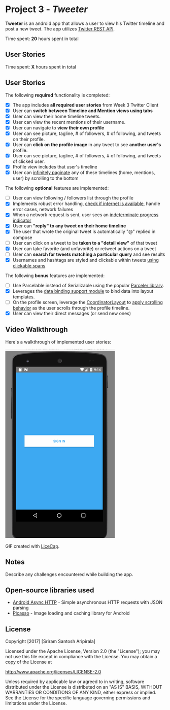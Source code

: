 # Project 3 - *Tweeter*

**Tweeter** is an android app that allows a user to view his Twitter timeline and post a new tweet. The app utilizes [Twitter REST API](https://developer.twitter.com/en/docs/api-reference-index).

Time spent: **20** hours spent in total

## User Stories

Time spent: **X** hours spent in total

## User Stories

The following **required** functionality is completed:

* [x] The app includes **all required user stories** from Week 3 Twitter Client
* [x] User can **switch between Timeline and Mention views using tabs**
* [x] User can view their home timeline tweets.
* [x] User can view the recent mentions of their username.
* [x] User can navigate to **view their own profile**
* [x] User can see picture, tagline, # of followers, # of following, and tweets on their profile.
* [x] User can **click on the profile image** in any tweet to see **another user's** profile.
* [x] User can see picture, tagline, # of followers, # of following, and tweets of clicked user.
* [x] Profile view includes that user's timeline
* [x] User can [infinitely paginate](http://guides.codepath.com/android/Endless-Scrolling-with-AdapterViews-and-RecyclerView) any of these timelines (home, mentions, user) by scrolling to the bottom

The following **optional** features are implemented:

* [ ] User can view following / followers list through the profile
* [x] Implements robust error handling, [check if internet is available](http://guides.codepath.com/android/Sending-and-Managing-Network-Requests#checking-for-network-connectivity), handle error cases, network failures
* [x] When a network request is sent, user sees an [indeterminate progress indicator](http://guides.codepath.com/android/Handling-ProgressBars#progress-within-actionbar)
* [x] User can **"reply" to any tweet on their home timeline**
* [x] The user that wrote the original tweet is automatically "@" replied in compose
* [ ] User can click on a tweet to be **taken to a "detail view"** of that tweet
* [x] User can take favorite (and unfavorite) or retweet actions on a tweet
* [ ] User can **search for tweets matching a particular query** and see results
* [x] Usernames and hashtags are styled and clickable within tweets [using clickable spans](http://guides.codepath.com/android/Working-with-the-TextView#creating-clickable-styled-spans)

The following **bonus** features are implemented:

* [ ] Use Parcelable instead of Serializable using the popular [Parceler library](http://guides.codepath.com/android/Using-Parceler).
* [x] Leverages the [data binding support module](http://guides.codepath.com/android/Applying-Data-Binding-for-Views) to bind data into layout templates.
* [ ] On the profile screen, leverage the [CoordinatorLayout](http://guides.codepath.com/android/Handling-Scrolls-with-CoordinatorLayout#responding-to-scroll-events) to [apply scrolling behavior](https://hackmd.io/s/SJyDOCgU) as the user scrolls through the profile timeline.
* [x] User can view their direct messages (or send new ones)

## Video Walkthrough

Here's a walkthrough of implemented user stories:

<img src='https://github.com/sriramsantosh/Tweeter/blob/twitter_extended/Twitter.gif' title='Video Walkthrough' width='' alt='Video Walkthrough' />

GIF created with [LiceCap](http://www.cockos.com/licecap/).

## Notes

Describe any challenges encountered while building the app.

## Open-source libraries used

- [Android Async HTTP](https://github.com/loopj/android-async-http) - Simple asynchronous HTTP requests with JSON parsing
- [Picasso](http://square.github.io/picasso/) - Image loading and caching library for Android

## License

Copyright [2017] [Sriram Santosh Aripirala]

Licensed under the Apache License, Version 2.0 (the "License");
you may not use this file except in compliance with the License.
You may obtain a copy of the License at

http://www.apache.org/licenses/LICENSE-2.0

Unless required by applicable law or agreed to in writing, software
distributed under the License is distributed on an "AS IS" BASIS,
WITHOUT WARRANTIES OR CONDITIONS OF ANY KIND, either express or implied.
See the License for the specific language governing permissions and
limitations under the License.
